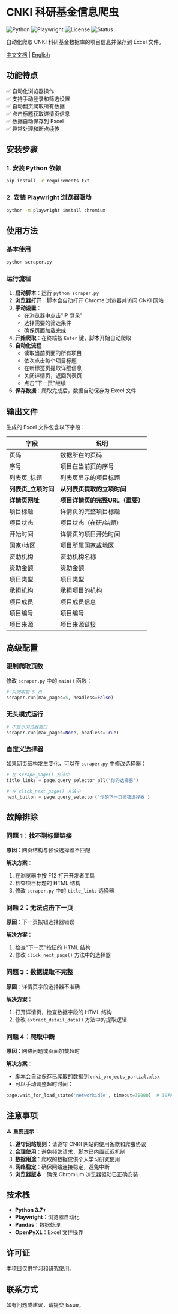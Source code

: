 # CNKI 科研基金信息爬虫

![Python](https://img.shields.io/badge/Python-3.7%2B-blue)
![Playwright](https://img.shields.io/badge/Playwright-Latest-green)
![License](https://img.shields.io/badge/License-MIT-yellow)
![Status](https://img.shields.io/badge/Status-Active-success)

自动化爬取 CNKI 科研基金数据库的项目信息并保存到 Excel 文件。

[中文文档](README_CN.md) | [English](README.md)

## 功能特点

✅ 自动化浏览器操作  
✅ 支持手动登录和筛选设置  
✅ 自动翻页爬取所有数据  
✅ 点击标题获取详情页信息  
✅ 数据自动保存到 Excel  
✅ 异常处理和断点续传  

## 安装步骤

### 1. 安装 Python 依赖

```bash
pip install -r requirements.txt
```

### 2. 安装 Playwright 浏览器驱动

```bash
python -m playwright install chromium
```

## 使用方法

### 基本使用

```bash
python scraper.py
```

### 运行流程

1. **启动脚本**：运行 `python scraper.py`
2. **浏览器打开**：脚本会自动打开 Chrome 浏览器并访问 CNKI 网站
3. **手动设置**：
   - 在浏览器中点击"IP 登录"
   - 选择需要的筛选条件
   - 确保页面加载完成
4. **开始爬取**：在终端按 `Enter` 键，脚本开始自动爬取
5. **自动化流程**：
   - 读取当前页面的所有项目
   - 依次点击每个项目标题
   - 在新标签页提取详细信息
   - 关闭详情页，返回列表页
   - 点击"下一页"继续
6. **保存数据**：爬取完成后，数据自动保存为 Excel 文件

## 输出文件

生成的 Excel 文件包含以下字段：

| 字段 | 说明 |
|------|------|
| 页码 | 数据所在的页码 |
| 序号 | 项目在当前页的序号 |
| 列表页_标题 | 列表页显示的项目标题 |
| **列表页_立项时间** | **从列表页提取的立项时间** |
| **详情页网址** | **项目详情页的完整URL（重要）** |
| 项目标题 | 详情页的完整项目标题 |
| 项目状态 | 项目状态（在研/结题） |
| 开始时间 | 详情页的项目开始时间 |
| 国家/地区 | 项目所属国家或地区 |
| 资助机构 | 资助机构名称 |
| 资助金额 | 资助金额 |
| 项目类型 | 项目类型 |
| 承担机构 | 承担项目的机构 |
| 项目成员 | 项目成员信息 |
| 项目编号 | 项目编号 |
| 项目来源 | 项目来源链接 |

## 高级配置

### 限制爬取页数

修改 `scraper.py` 中的 `main()` 函数：

```python
# 只爬取前 5 页
scraper.run(max_pages=5, headless=False)
```

### 无头模式运行

```python
# 不显示浏览器窗口
scraper.run(max_pages=None, headless=True)
```

### 自定义选择器

如果网页结构发生变化，可以在 `scraper.py` 中修改选择器：

```python
# 在 scrape_page() 方法中
title_links = page.query_selector_all('你的选择器')

# 在 click_next_page() 方法中
next_button = page.query_selector('你的下一页按钮选择器')
```

## 故障排除

### 问题 1：找不到标题链接

**原因**：网页结构与预设选择器不匹配

**解决方案**：
1. 在浏览器中按 F12 打开开发者工具
2. 检查项目标题的 HTML 结构
3. 修改 `scraper.py` 中的 `title_links` 选择器

### 问题 2：无法点击下一页

**原因**：下一页按钮选择器错误

**解决方案**：
1. 检查"下一页"按钮的 HTML 结构
2. 修改 `click_next_page()` 方法中的选择器

### 问题 3：数据提取不完整

**原因**：详情页字段选择器不准确

**解决方案**：
1. 打开详情页，检查数据字段的 HTML 结构
2. 修改 `extract_detail_data()` 方法中的提取逻辑

### 问题 4：爬取中断

**原因**：网络问题或页面加载超时

**解决方案**：
- 脚本会自动保存已爬取的数据到 `cnki_projects_partial.xlsx`
- 可以手动调整超时时间：

```python
page.wait_for_load_state('networkidle', timeout=30000)  # 30秒
```

## 注意事项

⚠️ **重要提示**：

1. **遵守网站规则**：请遵守 CNKI 网站的使用条款和爬虫协议
2. **合理使用**：避免频繁请求，脚本已内置延迟机制
3. **数据用途**：爬取的数据仅供个人学习研究使用
4. **网络稳定**：确保网络连接稳定，避免中断
5. **浏览器版本**：确保 Chromium 浏览器驱动已正确安装

## 技术栈

- **Python 3.7+**
- **Playwright**：浏览器自动化
- **Pandas**：数据处理
- **OpenPyXL**：Excel 文件操作

## 许可证

本项目仅供学习和研究使用。

## 联系方式

如有问题或建议，请提交 Issue。

